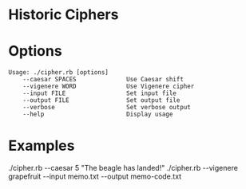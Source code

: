 # Historic Ciphers

# Options
    Usage: ./cipher.rb [options]
        --caesar SPACES              Use Caesar shift
        --vigenere WORD              Use Vigenere cipher
        --input FILE                 Set input file
        --output FILE                Set output file
        --verbose                    Set verbose output
        --help                       Display usage

# Examples
   ./cipher.rb --caesar 5 "The beagle has landed!"
   ./cipher.rb --vigenere grapefruit --input memo.txt --output memo-code.txt
